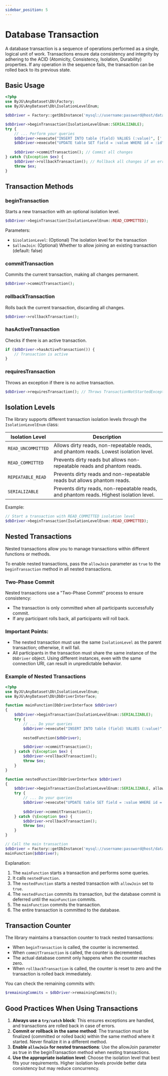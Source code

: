 ```yaml
---
sidebar_position: 5
---
```


# Database Transaction

A database transaction is a sequence of operations performed as a single, logical unit of work.
Transactions ensure data consistency and integrity by adhering to the ACID (Atomicity, Consistency, Isolation,
Durability) properties.
If any operation in the sequence fails, the transaction can be rolled back to its previous state.

## Basic Usage

```php
<?php
use ByJG\AnyDataset\Db\Factory;
use ByJG\AnyDataset\Db\IsolationLevelEnum;

$dbDriver = Factory::getDbInstance('mysql://username:password@host/database');

$dbDriver->beginTransaction(IsolationLevelEnum::SERIALIZABLE);
try {
    // ... Perform your queries
    $dbDriver->execute("INSERT INTO table (field) VALUES (:value)", [':value' => 'test']);
    $dbDriver->execute("UPDATE table SET field = :value WHERE id = :id", [':value' => 'updated', ':id' => 1]);
    
    $dbDriver->commitTransaction(); // Commit all changes
} catch (\Exception $ex) {
    $dbDriver->rollbackTransaction(); // Rollback all changes if an error occurs
    throw $ex;
}
```

## Transaction Methods

### beginTransaction

Starts a new transaction with an optional isolation level.

```php
$dbDriver->beginTransaction(IsolationLevelEnum::READ_COMMITTED);
```

Parameters:

- `$isolationLevel`: (Optional) The isolation level for the transaction
- `$allowJoin`: (Optional) Whether to allow joining an existing transaction (default: false)

### commitTransaction

Commits the current transaction, making all changes permanent.

```php
$dbDriver->commitTransaction();
```

### rollbackTransaction

Rolls back the current transaction, discarding all changes.

```php
$dbDriver->rollbackTransaction();
```

### hasActiveTransaction

Checks if there is an active transaction.

```php
if ($dbDriver->hasActiveTransaction()) {
    // Transaction is active
}
```

### requiresTransaction

Throws an exception if there is no active transaction.

```php
$dbDriver->requiresTransaction(); // Throws TransactionNotStartedException if no transaction is active
```

## Isolation Levels

The library supports different transaction isolation levels through the `IsolationLevelEnum` class:

| Isolation Level    | Description                                                                             |
|--------------------|-----------------------------------------------------------------------------------------|
| `READ_UNCOMMITTED` | Allows dirty reads, non-repeatable reads, and phantom reads. Lowest isolation level.    |
| `READ_COMMITTED`   | Prevents dirty reads but allows non-repeatable reads and phantom reads.                 |
| `REPEATABLE_READ`  | Prevents dirty reads and non-repeatable reads but allows phantom reads.                 |
| `SERIALIZABLE`     | Prevents dirty reads, non-repeatable reads, and phantom reads. Highest isolation level. |

Example:

```php
// Start a transaction with READ_COMMITTED isolation level
$dbDriver->beginTransaction(IsolationLevelEnum::READ_COMMITTED);
```

## Nested Transactions

Nested transactions allow you to manage transactions within different functions or methods.

To enable nested transactions, pass the `allowJoin` parameter as `true` to the `beginTransaction` method in all nested
transactions.

### Two-Phase Commit

Nested transactions use a "Two-Phase Commit" process to ensure consistency:

- The transaction is only committed when all participants successfully commit.
- If any participant rolls back, all participants will roll back.

### Important Points:

- The nested transaction must use the same `IsolationLevel` as the parent transaction; otherwise, it will fail.
- All participants in the transaction must share the same instance of the `DbDriver` object.
  Using different instances, even with the same connection URI, can result in unpredictable behavior.

### Example of Nested Transactions

```php
<?php
use ByJG\AnyDataset\Db\IsolationLevelEnum;
use ByJG\AnyDataset\Db\DbDriverInterface;

function mainFunction(DbDriverInterface $dbDriver)
{
    $dbDriver->beginTransaction(IsolationLevelEnum::SERIALIZABLE);
    try {
        // ... Do your queries
        $dbDriver->execute("INSERT INTO table (field) VALUES (:value)", [':value' => 'test']);
        
        nestedFunction($dbDriver);

        $dbDriver->commitTransaction();
    } catch (\Exception $ex) {
        $dbDriver->rollbackTransaction();
        throw $ex;
    }
}

function nestedFunction(DbDriverInterface $dbDriver)
{
    $dbDriver->beginTransaction(IsolationLevelEnum::SERIALIZABLE, allowJoin: true);
    try {
        // ... Do your queries
        $dbDriver->execute("UPDATE table SET field = :value WHERE id = :id", [':value' => 'updated', ':id' => 1]);
        
        $dbDriver->commitTransaction();
    } catch (\Exception $ex) {
        $dbDriver->rollbackTransaction();
        throw $ex;
    }
}

// Call the main transaction
$dbDriver = Factory::getDbInstance('mysql://username:password@host/database');
mainFunction($dbDriver);
```

Explanation:

1. The `mainFunction` starts a transaction and performs some queries.
2. It calls `nestedFunction`.
3. The `nestedFunction` starts a nested transaction with `allowJoin` set to `true`.
4. The `nestedFunction` commits its transaction, but the database commit is deferred until the `mainFunction` commits.
5. The `mainFunction` commits the transaction.
6. The entire transaction is committed to the database.

## Transaction Counter

The library maintains a transaction counter to track nested transactions:

- When `beginTransaction` is called, the counter is incremented.
- When `commitTransaction` is called, the counter is decremented.
- The actual database commit only happens when the counter reaches zero.
- When `rollbackTransaction` is called, the counter is reset to zero and the transaction is rolled back immediately.

You can check the remaining commits with:

```php
$remainingCommits = $dbDriver->remainingCommits();
```

## Good Practices When Using Transactions

1. **Always use a `try/catch` block**: This ensures exceptions are handled, and transactions are rolled back in case of
   errors.
2. **Commit or rollback in the same method**: The transaction must be finalized (committed or rolled back) within the
   same method where it started. Never finalize it in a different method.
3. **Enable `allowJoin` for nested transactions**: Use the allowJoin parameter as true in the beginTransaction method
   when nesting transactions.
4. **Use the appropriate isolation level**: Choose the isolation level that best fits your requirements. Higher
   isolation
   levels provide better data consistency but may reduce concurrency.
